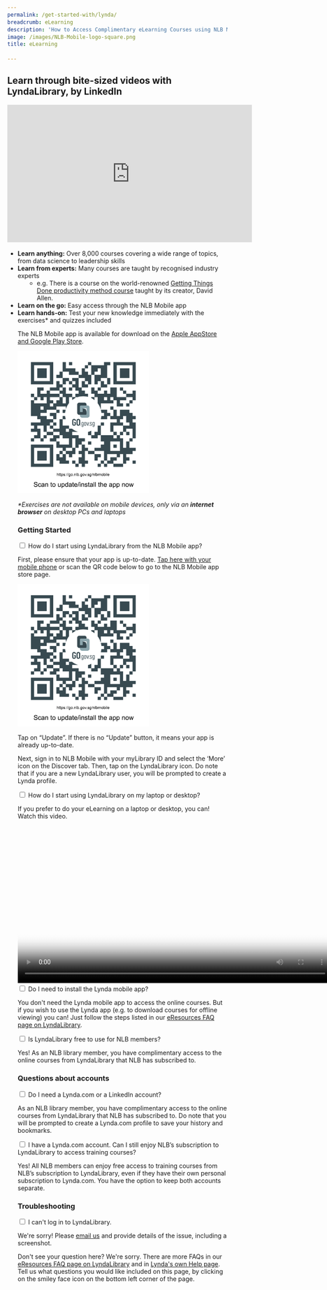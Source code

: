 ```yaml
---
permalink: /get-started-with/lynda/
breadcrumb: eLearning
description: 'How to Access Complimentary eLearning Courses using NLB Mobile'
image: /images/NLB-Mobile-logo-square.png
title: eLearning

---
```


<h2>Learn through bite-sized videos with LyndaLibrary, by LinkedIn</h2>

<div class="bp-youtube">
 <iframe width="560" height="315" src="https://www.youtube.com/embed/G1rq-4l3iQE" frameborder="0" allow="accelerometer; autoplay; encrypted-media; gyroscope; picture-in-picture" allowfullscreen></iframe>
	</div>
	

<ul>   
	<li> <b>Learn anything:</b> Over 8,000 courses covering a wide range of topics, from data science to leadership skills</li>
	<li> <b>Learn from experts:</b> Many courses are taught by recognised industry experts
	<ul>
            <li style="margin-left: 20px;">e.g. There is a course on the world-renowned <a href="https://www.lynda.com/Business-Skills-tutorials/Getting-Things-Done/170776-2.html?srchtrk=index%3a2%0alinktypeid%3a2%0aq%3adavid+allen%0apage%3a1%0as%3arelevance%0asa%3atrue%0aproducttypeid%3a2">Getting Things Done productivity method course</a> taught by its creator, David Allen. </li>
    </ul>
	<li> <b>Learn on the go:</b> Easy access through the NLB Mobile app</li>
	<li> <b>Learn hands-on:</b> Test your new knowledge immediately with the exercises* and quizzes included</li>

<p>The NLB Mobile app is available for download on the <a href="https://go.nlb.gov.sg/nlbmobile">Apple AppStore and Google Play Store</a>.</p>    
<p><a href="https://go.nlb.gov.sg/nlbmobile"><img src="/images/qr_faq-download-nlb-mobile-go.nlb-pluscta.png" alt="QR code to download or install the NLB Mobile app" style="max-width:300px;height:auto;width:auto;"></a>
	</p>

<p><i>*Exercises are not available on mobile devices, only via an <b>internet browser</b> on desktop PCs and laptops</i></p>

<p><h3>Getting Started</h3></p>
<div class="new-accordion" id="lynda-get-started">          
<input type="checkbox" id="acc2">
        <label for="acc2">How do I start using LyndaLibrary from the NLB Mobile app? </label>
<div class="new-accordion-content">
          <p>
		First, please ensure that your app is up-to-date. <a href="https://go.nlb.gov.sg/nlbmobile">Tap here with your mobile phone</a> or scan the QR code below to go to the NLB Mobile app store page.
	</p>
	<p><a href="https://go.nlb.gov.sg/nlbmobile"><img src="/images/qr_faq-download-nlb-mobile-go.nlb-pluscta.png" alt="QR code to download or install the NLB Mobile app" style="max-width:300px;height:auto;width:auto;"></a>
	</p>
	<p>Tap on “Update”.  If there is no “Update” button, it means your app is already up-to-date. 
	</p>
	<p>
		Next, sign in to NLB Mobile with your myLibrary ID and select the ‘More’ icon on the Discover tab. Then, tap on the LyndaLibrary icon. Do note that if you are a new LyndaLibrary user, you will be prompted to create a Lynda profile. 
      </p>
</div>
	
<input type="checkbox" id="acc1">
        <label for="acc1">How do I start using LyndaLibrary on my laptop or desktop? </label>
<div class="new-accordion-content">
	<p>If you prefer to do your eLearning on a laptop or desktop, you can! Watch this video.<!--Just follow the steps detailed in our <a href="http://eresources.nlb.gov.sg/main/Help/LyndaLibrary#step_desktop">eResources FAQ page</a>.--></p>
	<div class="vd">
     <video title="steps on using lynda" width="720px" poster="/images/lyndalibrary steps thumbnail.png" controls>
  <source src="/images/lyndalibrary steps.mp4" type="video/mp4" />
</video>
	</div>
	</div>

<input type="checkbox" id="acc5">
        <label for="acc5">Do I need to install the Lynda mobile app?</label>
<div class="new-accordion-content">
      <p>You don't need the Lynda mobile app to access the online courses. But if you wish to use the Lynda app (e.g. to download courses for offline viewing) you can! Just follow the steps listed in our <a href="http://eresources.nlb.gov.sg/main/Help/LyndaLibrary#step_mobile">eResources FAQ page on LyndaLibrary</a>.</p>
    </div>

<input type="checkbox" id="acc6">
        <label for="acc6">Is LyndaLibrary free to use for NLB members?</label>
        <div class="new-accordion-content">
      <p>Yes! As an NLB library member, you have complimentary access to the online courses from LyndaLibrary that NLB has subscribed to.</p>
      </div>
</div><!--close section-->

<h3>Questions about accounts</h3>
<div class="new-accordion" id="lynda-get-started">      
<input type="checkbox" id="acc3">
        <label for="acc3">Do I need a Lynda.com or a LinkedIn account? </label>
<div class="new-accordion-content">
	<p>As an NLB library member, you have complimentary access to the online courses from LyndaLibrary that NLB has subscribed to. Do note that you will be prompted to create a Lynda.com profile to save your history and bookmarks.</p>
    </div>

<input type="checkbox" id="acc4">
        <label for="acc4">I have a Lynda.com account. Can I still enjoy NLB’s subscription to LyndaLibrary to
access training courses?</label>
<div class="new-accordion-content">
      <p>Yes! All NLB members can enjoy free access to training courses from NLB’s subscription to LyndaLibrary, even if they have their own personal subscription to Lynda.com. You have the option to keep both accounts separate. </p>
    </div>
</div><!--close section-->

<h3>Troubleshooting</h3>
<div class="new-accordion">
<input type="checkbox" id="acc7">
        <label for="acc7">I can't log in to LyndaLibrary.</label>
        <div class="new-accordion-content">
            <p>We're sorry! Please <a href="mailto:enquiry@nlb.gov.sg" target="_top">email us</a> and provide details of the issue, including a screenshot.</p>
      </div>
            </div>
<p>Don't see your question here? We're sorry. There are more FAQs in our <a href="http://eresources.nlb.gov.sg/main/Pages/MobileDevices">eResources FAQ page on LyndaLibrary</a> and in <a href="https://www.linkedin.com/help/lynda">Lynda's own Help page</a>. Tell us what questions you would like included on this page, by clicking on the smiley face icon on the bottom left corner of the page. </p>

